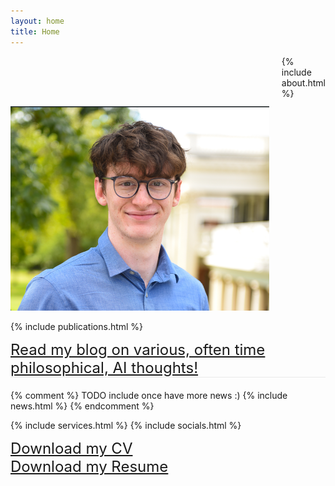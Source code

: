 ```yaml
---
layout: home
title: Home
---
```

<div class="content-wrapper">
<style>
.headshot {
  width: 1300px;
  height: auto;
}
</style>

<style>
  .separator-line {
    border-bottom: 1px solid #eaeaea; /* Gray line, 1px thick */
    margin-bottom: 20px; /* Space below the line */
  }
</style>

<style>
.profile-image-container {
    margin-right: 20px;
}
</style>
<style>
.content-wrapper {
  display: flex;
  align-items: flex-start;
}
</style>
  <div class="profile-image-container" style="margin-top: 80px;">
    <img src="/assets/Headshot.png" alt="Alexi" class="headshot" />
  </div>



  <div class="main-content">
    {% include about.html %}
    
  </div>
  
</div>

{% include publications.html %}
<div class="separator-line">
<a href="/blog.html" style="font-size: 24px;">Read my blog on various, often time philosophical, AI thoughts!</a>
</div>

{% comment %}
TODO include once have more news :)
{% include news.html %}
{% endcomment %}

{% include services.html %}
{% include socials.html %}



<div>
    <a href="assets/Alexi_Gladstone_CV.pdf" style="font-size: 24px;" >Download my CV</a> <br>
    <a href="assets/Alexi_Gladstone_Resume.pdf" style="font-size: 24px;">Download my Resume</a>
</div>


